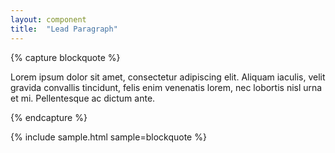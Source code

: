 ```yaml
---
layout: component
title:  "Lead Paragraph"
---
```


{% capture blockquote %}
  <p class="lead">
    Lorem ipsum dolor sit amet, consectetur adipiscing elit. Aliquam iaculis,
    velit gravida convallis tincidunt, felis enim venenatis lorem, nec lobortis
    nisl urna et mi. Pellentesque ac dictum ante.
  </p>
{% endcapture %}

{% include sample.html sample=blockquote %}
